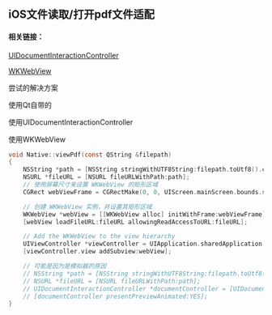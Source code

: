 ## iOS文件读取/打开pdf文件适配

#### 相关链接：

[UIDocumentInteractionController](https://developer.apple.com/documentation/uikit/uidocumentinteractioncontroller?language=objc)

[WKWebView](https://developer.apple.com/documentation/webkit/wkwebview?language=objc)

尝试的解决方案

使用Qt自带的

使用UIDocumentInteractionController

使用WKWebView

```objective-c
void Native::viewPdf(const QString &filepath)
{
    NSString *path = [NSString stringWithUTF8String:filepath.toUtf8().constData()];
    NSURL *fileURL = [NSURL fileURLWithPath:path];
    // 使用屏幕尺寸来设置 WKWebView 的矩形区域
    CGRect webViewFrame = CGRectMake(0, 0, UIScreen.mainScreen.bounds.size.width, UIScreen.mainScreen.bounds.size.height);

    // 创建 WKWebView 实例，并设置其矩形区域
    WKWebView *webView = [[WKWebView alloc] initWithFrame:webViewFrame];
    [webView loadFileURL:fileURL allowingReadAccessToURL:fileURL];

    // Add the WKWebView to the view hierarchy
    UIViewController *viewController = UIApplication.sharedApplication.keyWindow.rootViewController;
    [viewController.view addSubview:webView];

    // 可能是因为是模拟器的原因
    // NSString *path = [NSString stringWithUTF8String:filepath.toUtf8().constData()];
    // NSURL *fileURL = [NSURL fileURLWithPath:path];
    // UIDocumentInteractionController *documentController = [UIDocumentInteractionController interactionControllerWithURL:fileURL];
    // [documentController presentPreviewAnimated:YES];
}
